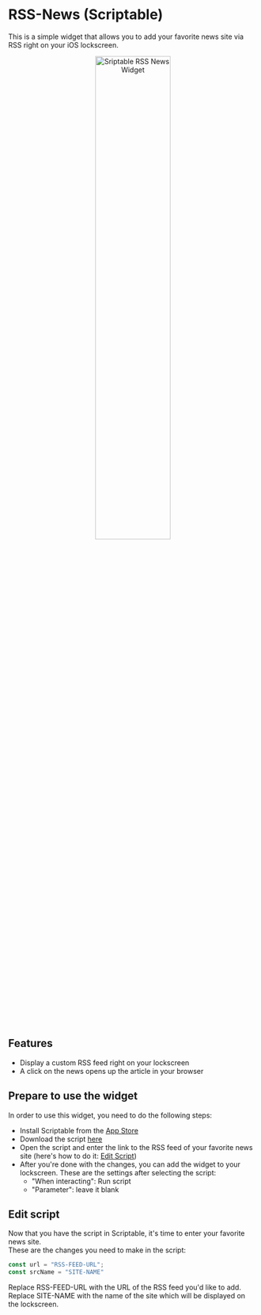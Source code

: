 # RSS-News (Scriptable)
This is a simple widget that allows you to add your favorite news site via RSS right on your iOS lockscreen.


<p align="center"><img src="https://i.imgur.com/DBX2kLD.png" width=55% height=50% alt="Sriptable RSS News Widget"></p>

## Features
* Display a custom RSS feed right on your lockscreen
* A click on the news opens up the article in your browser

## Prepare to use the widget
In order to use this widget, you need to do the following steps:
* Install Scriptable from the [App Store]
* Download the script [here]
* Open the script and enter the link to the RSS feed of your favorite news site (here's how to do it: [Edit Script])
* After you're done with the changes, you can add the widget to your lockscreen. These are the settings after selecting the script:
    * "When interacting": Run script
    * "Parameter": leave it blank

[App Store]:https://apps.apple.com/de/app/scriptable/id1405459188
[here]:https://github.com/leon47331/scriptable-news-rss-widget/releases
[Edit Script]:https://github.com/leon47331/scriptable-news-rss-widget/#edit-script

## Edit script
Now that you have the script in Scriptable, it's time to enter your favorite news site.<br>
These are the changes you need to make in the script:

```javascript
const url = "RSS-FEED-URL";
const srcName = "SITE-NAME"
```
Replace RSS-FEED-URL with the URL of the RSS feed you'd like to add.
Replace SITE-NAME with the name of the site which will be displayed on the lockscreen.
